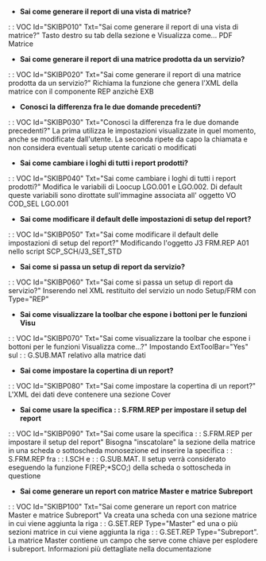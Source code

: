 - **Sai come generare il report di una vista di matrice?**

 :  : VOC Id="SKIBP010" Txt="Sai come generare il report di una vista di matrice?"
Tasto destro su tab della sezione e Visualizza come... PDF Matrice
- **Sai come generare il report di una matrice prodotta da un servizio?**

 :  : VOC Id="SKIBP020" Txt="Sai come generare il report di una matrice prodotta da un servizio?"
Richiama la funzione che genera l'XML della matrice con il componente REP anzichè EXB
- **Conosci la differenza fra le due domande precedenti?**

 :  : VOC Id="SKIBP030" Txt="Conosci la differenza fra le due domande precedenti?"
La prima utilizza le impostazioni visualizzate in quel momento, anche se modificate dall'utente. La seconda ripete da capo la chiamata e non considera eventuali setup utente caricati o modificati
- **Sai come cambiare i loghi di tutti i report prodotti?**

 :  : VOC Id="SKIBP040" Txt="Sai come cambiare i loghi di tutti i report prodotti?"
Modifica le variabili di Loocup LGO.001 e LGO.002. Di default queste variabili sono dirottate sull'immagine associata all' oggetto VO COD_SEL LGO.001
- **Sai come modificare il default delle impostazioni di setup del report?**

 :  : VOC Id="SKIBP050" Txt="Sai come modificare il default delle impostazioni di setup del report?"
Modificando l'oggetto J3 FRM.REP A01 nello script SCP_SCH/J3_SET_STD
- **Sai come si passa un setup di report da servizio?**

 :  : VOC Id="SKIBP060" Txt="Sai come si passa un setup di report da servizio?"
Inserendo nel XML restituito del servizio un nodo Setup/FRM con Type="REP"
- **Sai come visualizzare la toolbar che espone i bottoni per le funzioni Visu**

 :  : VOC Id="SKIBP070" Txt="Sai come visualizzare la toolbar che espone i bottoni per le funzioni Visualizza come...?"
Impostando ExtToolBar="Yes" sul  :  : G.SUB.MAT relativo alla matrice dati
- **Sai come impostare la copertina di un report?**

 :  : VOC Id="SKIBP080" Txt="Sai come impostare la copertina di un report?"
L'XML dei dati deve contenere una sezione Cover
- **Sai come usare la specifica  :  : S.FRM.REP per impostare il setup del report**

 :  : VOC Id="SKIBP090" Txt="Sai come usare la specifica  :  : S.FRM.REP per impostare il setup del report"
Bisogna "inscatolare" la sezione della matrice in una scheda o sottoscheda monosezione ed inserire la specifica  :  : S.FRM.REP fra  :  : I.SCH e  :  : G.SUB.MAT. Il setup verrà considerato eseguendo la funzione F(REP;\*SCO;) della scheda o sottoscheda in questione
- **Sai come generare un report con matrice Master e matrice Subreport**

 :  : VOC Id="SKIBP100" Txt="Sai come generare un report con matrice Master e matrice Subreport"
Va creata una scheda con una sezione matrice in cui viene aggiunta la riga  :  : G.SET.REP Type="Master"
ed una o più sezioni matrice in cui viene aggiunta la riga  :  : G.SET.REP Type="Subreport".
La matrice Master contiene un campo che serve come chiave per esplodere i subreport. Informazioni più dettagliate nella documentazione
